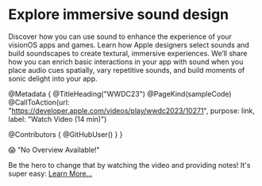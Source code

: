 # Explore immersive sound design

Discover how you can use sound to enhance the experience of your visionOS apps and games. Learn how Apple designers select sounds and build soundscapes to create textural, immersive experiences. We’ll share how you can enrich basic interactions in your app with sound when you place audio cues spatially, vary repetitive sounds, and build moments of sonic delight into your app.

@Metadata {
   @TitleHeading("WWDC23")
   @PageKind(sampleCode)
   @CallToAction(url: "https://developer.apple.com/videos/play/wwdc2023/10271", purpose: link, label: "Watch Video (14 min)")

   @Contributors {
      @GitHubUser(<replace this with your GitHub handle>)
   }
}

😱 "No Overview Available!"

Be the hero to change that by watching the video and providing notes! It's super easy:
 [Learn More…](https://wwdcnotes.com/documentation/wwdcnotes/contributing)

